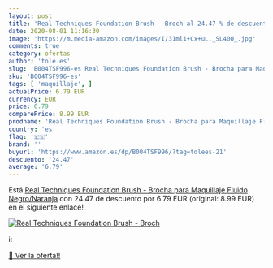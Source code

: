 ```yaml
---
layout: post
title: 'Real Techniques Foundation Brush - Broch al 24.47 % de descuento'
date: 2020-08-01 11:16:30
image: 'https://m.media-amazon.com/images/I/31ml1+Cx+uL._SL400_.jpg'
comments: true
category: ofertas
author: 'tole.es'
slug: 'B004TSF996-es Real Techniques Foundation Brush - Brocha para Maquillaje...'
sku: 'B004TSF996-es'
tags: [ 'maquillaje', ]
actualPrice: 6.79 EUR
currency: EUR
price: 6.79
comparePrice: 8.99 EUR
prodname: 'Real Techniques Foundation Brush - Brocha para Maquillaje Fluido  Negro/Naranja'
country: 'es'
flag: '🇪🇸'
brand: ''
buyurl: 'https://www.amazon.es/dp/B004TSF996/?tag=tolees-21'
descuento: '24.47'
average: '6.79'
---
```


Está [Real Techniques Foundation Brush - Brocha para Maquillaje Fluido  Negro/Naranja](https://www.amazon.es/dp/B004TSF996/?tag=tolees-21) con 24.47 de descuento por 6.79 EUR (original: 8.99 EUR) en el siguiente enlace!

[![Real Techniques Foundation Brush - Broch](https://m.media-amazon.com/images/I/31ml1+Cx+uL._SL400_.jpg)](https://www.amazon.es/dp/B004TSF996/?tag=tolees-21)

ℹ️:


[🛒 Ver la oferta!!](https://www.amazon.es/dp/B004TSF996/?tag=tolees-21)
